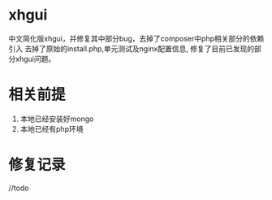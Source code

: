 # xhgui
中文简化版xhgui，并修复其中部分bug，去掉了composer中php相关部分的依赖引入
去掉了原始的install.php,单元测试及nginx配置信息,
修复了目前已发现的部分xhgui问题。

# 相关前提
1. 本地已经安装好mongo
2. 本地已经有php环境

# 修复记录
//todo 

